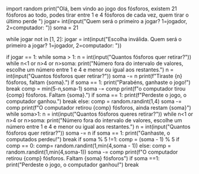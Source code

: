 import random
print("Olá, bem vindo ao jogo dos fósforos, existem 21 fósforos ao todo, podes tirar entre 1 e 4 fósforos de cada vez, quem tirar o último perde ")
jogar= int(input("Quem será o primeiro a jogar? 1=jogador, 2=computador: "))
soma = 21

while jogar not in [1, 2]:
        jogar = int(input("Escolha inválida. Quem será o primeiro a jogar? 1=jogador, 2=computador: "))

if jogar == 1:
    while soma > 1:
        n = int(input("Quantos fósforos quer retirar?"))
        while n<1 or n>4 or n>soma:
            print("Número fora do intervalo de valores, escolhe um número entre 1 e 4 e menor ou igual aos restantes.")
            n = int(input("Quantos fósforos quer retirar?"))
        soma -= n 
        print(f"Tiraste {n} fósforos, faltam {soma}.")
        if soma == 1:
            print("Parabéns, ganhaste o jogo!")
            break
        comp = min(5-n,soma-1)
        soma -= comp
        print(f"o computador tirou {comp} fósforos. Faltam {soma}.")
        if soma == 1:
            print(f"Perdeste o jogo, o computador ganhou.")
            break
else:
    comp = random.randint(1,4)
    soma -= comp
    print(f"O computador retirou {comp} fósforos, ainda restam {soma}")
    while soma>1:
        n = int(input("Quantos fósforos queres retirar?"))
        while n<1 or n>4 or n>soma:
            print("Número fora do intervalo de valores, escolhe um número entre 1 e 4 e menor ou igual aos restantes.")
            n = int(input("Quantos fósforos quer retirar?"))
        soma -= n
        if soma == 1:
            print("Ganhaste, o computados perdeu!")
            break
        if soma % 5 !=1:
            comp = (soma - 1) % 5
            if comp == 0:
                comp= random.randint(1,min(4,soma - 1))
        else:
            comp = random.randint(1,min(4,soma-1))
        soma -= comp
        print(f"O computador retirou {comp} fósforos. Faltam {soma} fósforos")
        if soma ==1:
            print("Perdeste o jogo, o computador ganhou!")
            break

